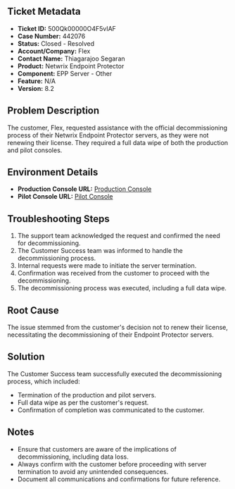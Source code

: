 ## Ticket Metadata
- **Ticket ID:** 500Qk00000O4F5vIAF
- **Case Number:** 442076
- **Status:** Closed - Resolved
- **Account/Company:** Flex
- **Contact Name:** Thiagarajoo Segaran
- **Product:** Netwrix Endpoint Protector
- **Component:** EPP Server - Other
- **Feature:** N/A
- **Version:** 8.2

## Problem Description
The customer, Flex, requested assistance with the official decommissioning process of their Netwrix Endpoint Protector servers, as they were not renewing their license. They required a full data wipe of both the production and pilot consoles.

## Environment Details
- **Production Console URL:** [Production Console](https://z4501bm.hosted.endpointprotector.com/index.php)
- **Pilot Console URL:** [Pilot Console](https://khm0eox.hosted.endpointprotector.com/index.php/)

## Troubleshooting Steps
1. The support team acknowledged the request and confirmed the need for decommissioning.
2. The Customer Success team was informed to handle the decommissioning process.
3. Internal requests were made to initiate the server termination.
4. Confirmation was received from the customer to proceed with the decommissioning.
5. The decommissioning process was executed, including a full data wipe.

## Root Cause
The issue stemmed from the customer's decision not to renew their license, necessitating the decommissioning of their Endpoint Protector servers.

## Solution
The Customer Success team successfully executed the decommissioning process, which included:
- Termination of the production and pilot servers.
- Full data wipe as per the customer's request.
- Confirmation of completion was communicated to the customer.

## Notes
- Ensure that customers are aware of the implications of decommissioning, including data loss.
- Always confirm with the customer before proceeding with server termination to avoid any unintended consequences.
- Document all communications and confirmations for future reference.